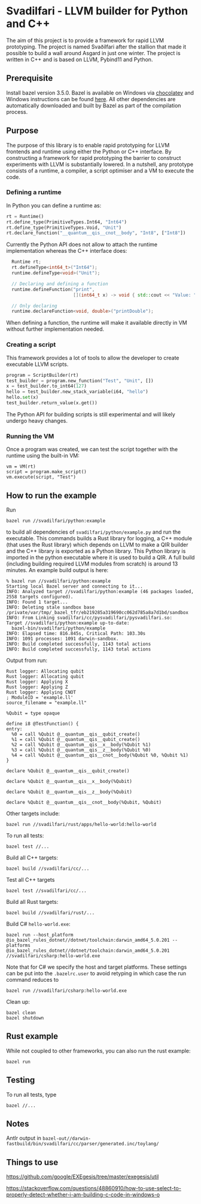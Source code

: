 # Svadilfari - LLVM builder for Python and C++

The aim of this project is to provide a framework for rapid LLVM prototyping. The project is named Svaðilfari after the stallion that made it possible to build a wall around Asgard in just one winter. The project is written in C++ and is based on LLVM, Pybind11 and Python.

## Prerequisite

Install bazel version 3.5.0. Bazel is available on Windows via [chocolatey](https://community.chocolatey.org/packages/bazel) and Windows instructions can be found [here](https://docs.bazel.build/versions/main/install-windows.html). All other dependencies are automatically downloaded and built by Bazel as part of the compilation process.

## Purpose

The purpose of this library is to enable rapid prototyping for LLVM frontends and runtime using either the Python or C++ interface.
By constructing a framework for rapid prototyping the barrier to construct experiments with LLVM is substantially lowered.
In a nutshell, any prototype consists of a runtime, a compiler, a script optimiser and a VM to execute the code.

### Defining a runtime

In Python you can define a runtime as:

```python
rt = Runtime()
rt.define_type(PrimitiveTypes.Int64, "Int64")
rt.define_type(PrimitiveTypes.Void, "Unit")
rt.declare_function("__quantum__qis__cnot__body", "Int8", ["Int8"])
```

Currently the Python API does not allow to attach the runtime implementation whereas the C++ interface does:

```c++
  Runtime rt;
  rt.defineType<int64_t>("Int64");
  runtime.defineType<void>("Unit");

  // Declaring and defining a function
  runtime.defineFunction("print",
                         [](int64_t x) -> void { std::cout << "Value: " << x << "\n"; });

  // Only declaring
  runtime.declareFunction<void, double>("printDouble");
```

When defining a function, the runtime will make it available directly in VM without further implementation needed.

### Creating a script

This framework provides a lot of tools to allow the developer to create executable LLVM scripts.

```python
program = ScriptBuilder(rt)
test_builder = program.new_function("Test", "Unit", [])
x = test_builder.to_int64(127)
hello = test_builder.new_stack_variable(i64, "hello")
hello.set(x)
test_builder.return_value(x.get())
```

The Python API for building scripts is still experimental and will likely undergo heavy changes.

### Running the VM

Once a program was created, we can test the script together with the runtime using the built-in VM:

```
vm = VM(rt)
script = program.make_script()
vm.execute(script, "Test")
```

## How to run the example

Run

```
bazel run //svadilfari/python:example
```

to build all dependencies of `svadilfari/python/example.py` and run the executable. This commands builds a Rust library for logging, a C++ module (that uses the Rust library) which depends on LLVM to make a QIR builder and the C++ library is exported as a Python library. This Python library is imported in the python executable where it is used to build a QIR. A full build (including building required LLVM modules from scratch) is around 13 minutes. An example build output is here:

```
% bazel run //svadilfari/python:example
Starting local Bazel server and connecting to it...
INFO: Analyzed target //svadilfari/python:example (46 packages loaded, 2558 targets configured).
INFO: Found 1 target...
INFO: Deleting stale sandbox base /private/var/tmp/_bazel_tfr/eb219285a319690cc062d785a8a7d1bd/sandbox
INFO: From Linking svadilfari/cc/pysvadilfari/pysvadilfari.so:
Target //svadilfari/python:example up-to-date:
  bazel-bin/svadilfari/python/example
INFO: Elapsed time: 816.845s, Critical Path: 103.30s
INFO: 1091 processes: 1091 darwin-sandbox.
INFO: Build completed successfully, 1143 total actions
INFO: Build completed successfully, 1143 total actions
```

Output from run:

```
Rust logger: Allocating qubit
Rust logger: Allocating qubit
Rust logger: Applying X
Rust logger: Applying Z
Rust logger: Applying CNOT
; ModuleID = 'example.ll'
source_filename = "example.ll"

%Qubit = type opaque

define i8 @TestFunction() {
entry:
  %0 = call %Qubit @__quantum__qis__qubit_create()
  %1 = call %Qubit @__quantum__qis__qubit_create()
  %2 = call %Qubit @__quantum__qis__x__body(%Qubit %1)
  %3 = call %Qubit @__quantum__qis__z__body(%Qubit %0)
  %4 = call %Qubit @__quantum__qis__cnot__body(%Qubit %0, %Qubit %1)
}

declare %Qubit @__quantum__qis__qubit_create()

declare %Qubit @__quantum__qis__x__body(%Qubit)

declare %Qubit @__quantum__qis__z__body(%Qubit)

declare %Qubit @__quantum__qis__cnot__body(%Qubit, %Qubit)

```

Other targets include:

```
bazel run //svadilfari/rust/apps/hello-world:hello-world
```

To run all tests:

```
bazel test //...
```

Build all C++ targets:

```
bazel build //svadilfari/cc/...
```

Test all C++ targets

```
bazel test //svadilfari/cc/...
```

Build all Rust targets:

```
bazel build //svadilfari/rust/...
```

Build C# `hello-world.exe`:

```
bazel run --host_platform @io_bazel_rules_dotnet//dotnet/toolchain:darwin_amd64_5.0.201 --platforms @io_bazel_rules_dotnet//dotnet/toolchain:darwin_amd64_5.0.201 //svadilfari/csharp:hello-world.exe
```

Note that for C# we specify the host and target platforms. These settings can be put into the `.bazelrc.user` to avoid retyping in which case the run command reduces to

```
bazel run //svadilfari/csharp:hello-world.exe
```

Clean up:

```
bazel clean
bazel shutdown
```

## Rust example

While not coupled to other frameworks, you can also run the rust example:

```
bazel run
```

## Testing

To run all tests, type

```
bazel //...
```

## Notes

Antlr output in `bazel-out//darwin-fastbuild/bin/svadilfari/cc/parser/generated.inc/toylang/`

## Things to use

https://github.com/google/EXEgesis/tree/master/exegesis/util

https://stackoverflow.com/questions/48860910/how-to-use-select-to-properly-detect-whether-i-am-building-c-code-in-windows-o
